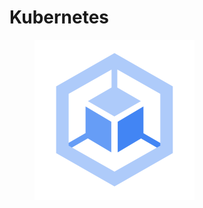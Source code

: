# Kubernetes

<figure><img src="../../.gitbook/assets/google-kubernetes-engine.png" alt="" width="256"><figcaption></figcaption></figure>
